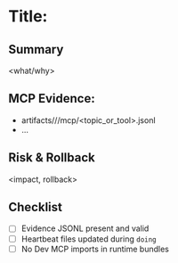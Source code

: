 # Title: <brief>

## Summary

<what/why>

## MCP Evidence:

- artifacts/<agent>/<YYYY-MM-DD>/mcp/<topic_or_tool>.jsonl
- ...

## Risk & Rollback

<impact, rollback>

## Checklist

- [ ] Evidence JSONL present and valid
- [ ] Heartbeat files updated during `doing`
- [ ] No Dev MCP imports in runtime bundles
